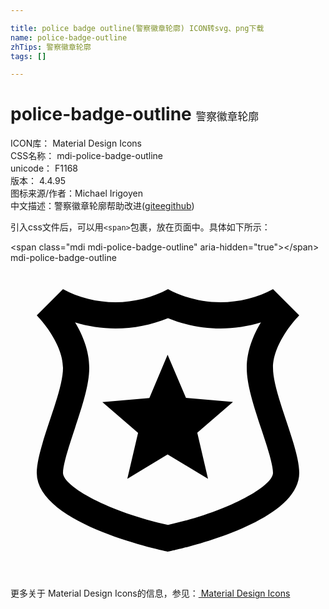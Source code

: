 ```yaml
---

title: police badge outline(警察徽章轮廓) ICON转svg、png下载
name: police-badge-outline
zhTips: 警察徽章轮廓
tags: []

---
```


# police-badge-outline  <small style="font-size: 60%;font-weight: 100">警察徽章轮廓</small>


<div class="detail-page">
<p>
<span>
ICON库：
<span class="badge-secondary badge">Material Design Icons</span> 
</span>
<br/>
<span>
CSS名称：
<span class="badge-secondary badge">mdi-police-badge-outline</span> 
</span>
<br/>
<span>
unicode：
<span class="badge-secondary badge">F1168</span> 
<copy-btn content='F1168' btn-title=""></copy-btn>
<copy-btn :content='String.fromCodePoint(parseInt("F1168", 16))' btn-title="复制U"></copy-btn>
</span>
<br/>
<span>
版本：
<span class="badge-secondary badge">4.4.95</span> 
</span>
<br/>
<span>图标来源/作者：<span class="badge-light badge">Michael Irigoyen</span></span> 
<br/>
<span class="zh-detail">中文描述：<span class="badge-primary badge">警察徽章轮廓</span><span class="help-link"><span>帮助改进</span>(<a href="https://gitee.com/liuwave/icon-helper/edit/master/json/material/police-badge-outline.json" target="_blank" rel="noopener noreferrer">gitee</a><a href="https://github.com/liuwave/icon-helper/edit/master/json/material/police-badge-outline.json" target="_blank" rel="noopener noreferrer">github</a></span>)</span><br/>
</p>
</div>
<div class="alert alert-dark">
  <i class="mdi mdi-police-badge-outline mdi-48px"></i>
  <i class="mdi mdi-police-badge-outline mdi-36px"></i>
  <i class="mdi mdi-police-badge-outline mdi-24px"></i>
  <i class="mdi mdi-police-badge-outline mdi-18px"></i>
</div>
<div>
  <p>引入css文件后，可以用<code>&lt;span&gt;</code>包裹，放在页面中。具体如下所示：    
  </p>
  <div class="alert alert-primary" style="font-size: 14px">
    &lt;span class="mdi mdi-police-badge-outline" aria-hidden="true"&gt;&lt;/span&gt;
    <copy-btn content='<span class="mdi mdi-police-badge-outline" aria-hidden="true"></span>'></copy-btn>
  </div>
  <div class="alert alert-secondary">
    <i class="mdi mdi-police-badge-outline"
    style="font-size: 24px"
    aria-hidden="true"></i> mdi-police-badge-outline
    <copy-btn content="mdi-police-badge-outline" btn-title="复制图标名称"></copy-btn>
  </div>
</div>
<div id="svg" class="svg-wrap">
<svg xmlns="http://www.w3.org/2000/svg" viewBox="0 0 24 24"><path d="M12 4.21C13.24 4.72 14.65 5 16 5C17.05 5 18.1 4.84 19.08 4.54C18.5 5.5 18 6.71 18 8C18 9.32 18.54 10.93 19.1 12.63C19.5 13.83 20 15.33 20 16C20 17.03 16.47 19 12 19.96C7.54 19 4 17.03 4 16C4 15.33 4.5 13.83 4.9 12.63C5.46 10.93 6 9.32 6 8C6 6.71 5.5 5.5 4.92 4.54C5.9 4.84 6.96 5 8 5C9.35 5 10.76 4.72 12 4.21M20 2C18.85 2.64 17.4 3 16 3C14.6 3 13.14 2.63 12 2C10.86 2.63 9.4 3 8 3C6.6 3 5.15 2.64 4 2L2 4C2 4 4 6 4 8S2 14 2 16C2 20 12 22 12 22S22 20 22 16C22 14 20 10 20 8S22 4 22 4L20 2M15.05 16.45L11.97 14.59L8.9 16.45L9.72 12.95L7 10.61L10.58 10.3L11.97 7L13.37 10.29L16.95 10.6L14.23 12.94L15.05 16.45" /></svg>
</div>
<detail full-name='mdi-police-badge-outline'></detail>
    
<div><p>更多关于 Material Design Icons的信息，参见：<a target="_blank" href="https://iconhelper.cn/material.html"> Material Design Icons</a>
</p></div>

